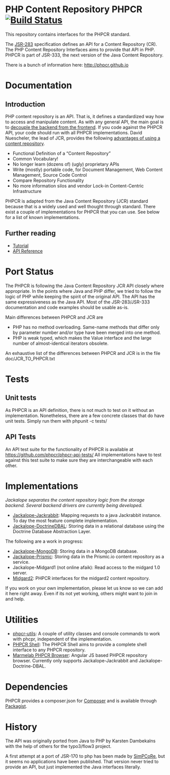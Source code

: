 # PHP Content Repository PHPCR [![Build Status](https://secure.travis-ci.org/phpcr/phpcr.png)](http://travis-ci.org/phpcr/phpcr)

This repository contains interfaces for the PHPCR standard.

The [JSR-283](http://jcp.org/en/jsr/summary?id=283) specification defines an
API for a Content Repository (CR). The PHP Content Repository Interfaces aims
to provide that API in PHP. PHPCR is part of JSR-333, the next version of the
Java Content Repository.

There is a bunch of information here: http://phpcr.github.io


# Documentation

## Introduction

PHP content repository is an API. That is, it defines a standardized way how to
access and manipulate content. As with any general API, the main goal is to
[decouple the backend from the frontend](http://bergie.iki.fi/blog/decoupling_content_management/).
If you code against the PHPCR API, your code should run with all PHPCR
implementations. David Nuescheler, the lead of JCR, provides the following
[advantages of using a content repository](http://www.slideshare.net/uncled/introduction-to-jcr).

* Functional Definition of a “Content Repository”
* Common Vocabulary!
* No longer learn (dozens of) (ugly) proprietary APIs
* Write (mostly) portable code, for Document Management, Web Content Management, Source Code Control
* Compare Repository Functionality
* No more information silos and vendor Lock-in Content-Centric Infrastructure

PHPCR is adapted from the Java Content Repository (JCR) standard because that
is a widely used and well thought through standard. There exist a couple of
implementations for PHPCR that you can use. See below for a list of known
implementations.

## Further reading

* [Tutorial](https://github.com/phpcr/phpcr-docs/blob/master/tutorial/Tutorial.md)
* [API Reference](http://phpcr.github.io/doc/html/index.html)


# Port Status

The PHPCR is following the Java Content Repository JCR API closely where
appropriate. In the points where Java and PHP differ, we tried to follow the
logic of PHP while keeping the spirit of the original API. The API has the same
expressiveness as the Java API.
Most of the JSR-283/JSR-333 documentation and code examples should be usable as-is.

Main differences between PHPCR and JCR are

* PHP has no method overloading. Same-name methods that differ only by
  parameter number and/or type have been merged into one method.
* PHP is weak typed, which makes the Value interface and the large number of
  almost-identical iterators obsolete.

An exhaustive list of the differences between PHPCR and JCR is in the file
doc/JCR_TO_PHPCR.txt


# Tests

## Unit tests

As PHPCR is an API definition, there is not much to test on it without an
implementation. Nonetheless, there are a few concrete classes that do have
unit tests. Simply run them with phpunit -c tests/

## API Tests

An API test suite for the functionality of PHPCR is available at
https://github.com/phpcr/phpcr-api-tests/
All implementations have to test against this test suite to make sure they
are interchangeable with each other.


# Implementations

*Jackalope separates the content repository logic from the storage backend. Several backend drivers are currently being developed.*

* [Jackalope-Jackrabbit](https://jackalope.github.com/): Mapping requests to a java Jackrabbit instance. To day the most feature complete implementation.
* [Jackalope-DoctrineDBAL](https://jackalope.github.com/): Storing data in a relational database using the Doctrine Database Abstraction Layer.

The following are a work in progress:

* [Jackalope-MongoDB](https://github.com/jackalope/jackalope-mongodb): Storing data in a MongoDB database.
* [Jackalope-Prismic](https://github.com/jackalope/jackalope-prismic): Storing data in the Prismic.io content repository as a service.
* Jackalope-Midgard1 (not online afaik): Read access to the midgard 1.0 server.
* [Midgard2](https://github.com/bergie/phpcr-midgard2): PHPCR interfaces for the midgard2 content repository.

If you work on your own implementation, please let us know so we can add it
here right away. Even if its not yet working, others might want to join in and
help.

# Utilities

* [phpcr-utils](https://github.com/phpcr/phpcr-utils): A couple of utility classes and console commands to work with phcpr, independent of the implementation.
* [PHPCR Shell](https://github.com/phpcr/phpcr-shell): The PHPCR Shell aims to provide a complete shell interface to any PHPCR repository.
* [Marmelab PHPCR Browser](https://github.com/marmelab/phpcr-browser):  Angular JS based PHPCR repository browser. Currently only supports Jackalope-Jackrabbit and Jackalope-Doctrine-DBAL.

# Dependencies

PHPCR provides a composer.json for [Composer](http://packagist.org/about-composer)
and is available through [Packagist](http://packagist.org/).

# History

The API was originally ported from Java to PHP by Karsten Dambekalns
with the help of others for the typo3/flow3 project.

A first attempt at a port of JSR-170 to php has been made by
[SimPCoRe](http://www.simpcore.org/), but it seems no applications have been
published. That version never tried to provide an API, but just implemented the
Java interfaces literally.
